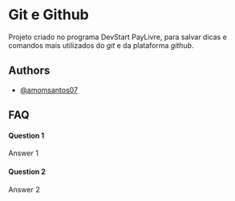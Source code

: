 # Git e Github

Projeto criado no programa DevStart PayLivre, para salvar dicas e comandos mais utilizados do *git* e da plataforma *github*.

## Authors

- [@amomsantos07](https://www.github.com/amomsantos07)

## FAQ

#### Question 1

Answer 1

#### Question 2

Answer 2



